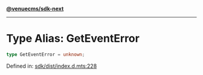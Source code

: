 [**@venuecms/sdk-next**](../Index.md)

***

# Type Alias: GetEventError

```ts
type GetEventError = unknown;
```

Defined in: [sdk/dist/index.d.mts:228](https://github.com/venuecms/sdk/blob/1c1bdce3c89568d47e3eb3ec42df293b4e3a3a09/packages/sdk/dist/index.d.mts#L228)
